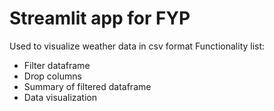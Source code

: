# Streamlit app for FYP
Used to visualize weather data in csv format
Functionality list:
- Filter dataframe
- Drop columns
- Summary of filtered dataframe
- Data visualization
